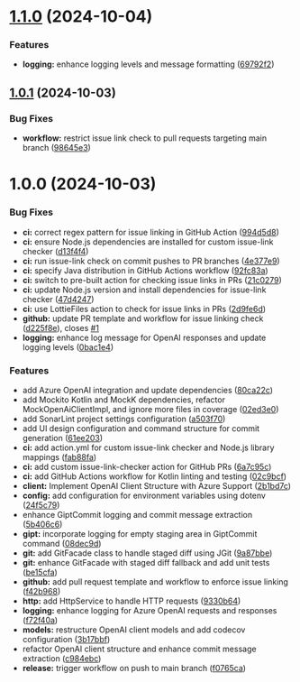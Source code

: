 # [1.1.0](https://github.com/uyqn/gipt/compare/v1.0.1...v1.1.0) (2024-10-04)


### Features

* **logging:** enhance logging levels and message formatting ([69792f2](https://github.com/uyqn/gipt/commit/69792f2e222a3c6232bc8c78099c280ce6a305f2))

## [1.0.1](https://github.com/uyqn/gipt/compare/v1.0.0...v1.0.1) (2024-10-03)


### Bug Fixes

* **workflow:** restrict issue link check to pull requests targeting main branch ([98645e3](https://github.com/uyqn/gipt/commit/98645e3bcd6b5dbb4165cba6f06a5c1051419ec1))

# 1.0.0 (2024-10-03)


### Bug Fixes

* **ci:** correct regex pattern for issue linking in GitHub Action ([994d5d8](https://github.com/uyqn/gipt/commit/994d5d8d67d1b89bde23f09e67f2463cb9112e96))
* **ci:** ensure Node.js dependencies are installed for custom issue-link checker ([d13f4f4](https://github.com/uyqn/gipt/commit/d13f4f4f9dc608cff38bfd66aa957ee42e6e1eea))
* **ci:** run issue-link check on commit pushes to PR branches ([4e377e9](https://github.com/uyqn/gipt/commit/4e377e96894a094ef830fe09a643fbf2f1908794))
* **ci:** specify Java distribution in GitHub Actions workflow ([92fc83a](https://github.com/uyqn/gipt/commit/92fc83a3b870d222406b6b22193a3c561558a0f6))
* **ci:** switch to pre-built action for checking issue links in PRs ([21c0279](https://github.com/uyqn/gipt/commit/21c0279dd1212cb1eb345d1f0a59ce276322b23f))
* **ci:** update Node.js version and install dependencies for issue-link checker ([47d4247](https://github.com/uyqn/gipt/commit/47d42476dac351564897ea51a6d5db6e6b37dd0c))
* **ci:** use LottieFiles action to check for issue links in PRs ([2d9fe6d](https://github.com/uyqn/gipt/commit/2d9fe6d9573db3b56a43f30546e8250ac81703d0))
* **github:** update PR template and workflow for issue linking check ([d225f8e](https://github.com/uyqn/gipt/commit/d225f8e76ed9d649640e8bb26b153386adfc6a22)), closes [#1](https://github.com/uyqn/gipt/issues/1)
* **logging:** enhance log message for OpenAI responses and update logging levels ([0bac1e4](https://github.com/uyqn/gipt/commit/0bac1e438bb88439e0843dcfb45cb5bc7a90405c))


### Features

* add Azure OpenAI integration and update dependencies ([80ca22c](https://github.com/uyqn/gipt/commit/80ca22ca51aa87c60fcb54be7294765d43d89808))
* add Mockito Kotlin and MockK dependencies, refactor MockOpenAiClientImpl, and ignore more files in coverage ([02ed3e0](https://github.com/uyqn/gipt/commit/02ed3e07acf6baa3d31e374b6e5ed1c0e817bf33))
* add SonarLint project settings configuration ([a503f70](https://github.com/uyqn/gipt/commit/a503f7018c1c8ff609c21f1366e1e55098a82767))
* add UI design configuration and command structure for commit generation ([61ee203](https://github.com/uyqn/gipt/commit/61ee203ab7c8f9e6a2713db936ef76f545cf2dfe))
* **ci:** add action.yml for custom issue-link checker and Node.js library mappings ([fab88fa](https://github.com/uyqn/gipt/commit/fab88fa23a58e1a902a81a31342be45f7630e6b7))
* **ci:** add custom issue-link-checker action for GitHub PRs ([6a7c95c](https://github.com/uyqn/gipt/commit/6a7c95cc60944bb07e0b710bfc7b208d31091da0))
* **ci:** add GitHub Actions workflow for Kotlin linting and testing ([02c9bcf](https://github.com/uyqn/gipt/commit/02c9bcf64bb5bbda6126979cfc0273cf32bc0c04))
* **client:** Implement OpenAI Client Structure with Azure Support ([2b1bd7c](https://github.com/uyqn/gipt/commit/2b1bd7cc2cf871367ca13839770fab7d851a9f0f))
* **config:** add configuration for environment variables using dotenv ([24f5c79](https://github.com/uyqn/gipt/commit/24f5c797e4091e833ec9a7458fd11ba7ea924651))
* enhance GiptCommit logging and commit message extraction ([5b406c6](https://github.com/uyqn/gipt/commit/5b406c66b43301493ff6aabed3a5c02f46ecfcb6))
* **gipt:** incorporate logging for empty staging area in GiptCommit command ([08dec9d](https://github.com/uyqn/gipt/commit/08dec9deedafe3f644507a0aa868cc04ce41bded))
* **git:** add GitFacade class to handle staged diff using JGit ([9a87bbe](https://github.com/uyqn/gipt/commit/9a87bbe2f2384b31cf635e335dd878c208c53923))
* **git:** enhance GitFacade with staged diff fallback and add unit tests ([be15cfa](https://github.com/uyqn/gipt/commit/be15cfae97873aa8e3ec85081932e5e10e40eb8d))
* **github:** add pull request template and workflow to enforce issue linking ([f42b968](https://github.com/uyqn/gipt/commit/f42b9685f861f5ac1e873a3155aad76c20a18aa6))
* **http:** add HttpService to handle HTTP requests ([9330b64](https://github.com/uyqn/gipt/commit/9330b64b7524621bb26cf6af91c3c656ba8e5737))
* **logging:** enhance logging for Azure OpenAI requests and responses ([f72f40a](https://github.com/uyqn/gipt/commit/f72f40a6667f0e405794551e96f3c2c00ed59981))
* **models:** restructure OpenAI client models and add codecov configuration ([3b17bbf](https://github.com/uyqn/gipt/commit/3b17bbfe43c3f46e8887a762295981421d00ad03))
* refactor OpenAI client structure and enhance commit message extraction ([c984ebc](https://github.com/uyqn/gipt/commit/c984ebc459f342be08ee6d130cfb61f8f54ea40c))
* **release:** trigger workflow on push to main branch ([f0765ca](https://github.com/uyqn/gipt/commit/f0765ca277b30139180792925a904db16aaaad46))
